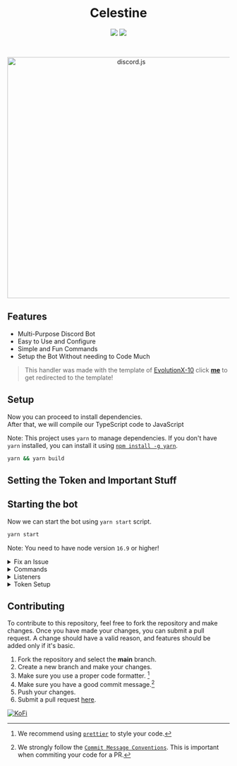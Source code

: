 <div align="center">

# Celestine

<a href="https://discord.com/api/oauth2/authorize?client_id=1021374807683637249&permissions=8&scope=applications.commands%20bot"><img src="https://img.shields.io/static/v1?label=Invite%20Me&message=Celestine%239848&plastic&color=5865F2&logo=discord"></a>
<img src="https://badgen.net/badge/icon/typescript?icon=typescript&label">

<br />
	<p>
		<a href="https://discord.js.org"><img src="https://discord.js.org/static/logo.svg" width="546" alt="discord.js" /></a>
	</p>
</div>

## Features

- Multi-Purpose Discord Bot
- Easy to Use and Configure
- Simple and Fun Commands
- Setup the Bot Without needing to Code Much

> This handler was made with the template of [EvolutionX-10](https://github.com/EvolutionX-10) click **[me](https://github.com/EvolutionX-10/discordbot)** to get redirected to the template! </br>

## Setup

Now you can proceed to install dependencies. <br />
After that, we will compile our TypeScript code to JavaScript

Note: This project uses `yarn` to manage dependencies. If you don't have `yarn` installed, you can install it using [`npm install -g yarn`](https://yarnpkg.com/en/docs/install).

```bash
yarn && yarn build
```

## Setting the Token and Important Stuff

## Starting the bot

Now we can start the bot using `yarn start` script.

```bash
yarn start
```

Note: You need to have node version `16.9` or higher!

<details>

<summary>Fix an Issue</summary>

#### Change Owner ID

1. Go to `src/lib/structures/Client.ts`
2. Change line 29: `this.ownerIds = ["Your-Owner-Id-Here"];`

</details>

<details>
<summary>Commands</summary>

#### Example

```ts
import { CommandType } from "#lib/enums";
import { Command } from "#lib/structures";

export default new Command({
	category: "Utility",
	type: CommandType.ChatInput,
	description: "Ping Pong!!",
	async commandRun(interaction) {
		return interaction.reply({ content: "Pong!", ephemeral: true });
	},
	async messageRun(message) {
		return message.channel.send("Pong!");
	},
});
```

</details>

<details>

<summary>Listeners</summary>

#### Example

```ts
import { Listener } from "#lib/structures";

export default new Listener({
	event: "ready",
	once: true,
	run(client) {
		client.logger.info(`Logged in as ${client.user.tag}`);
	},
});
```

</details>

<details>

<summary> Token Setup</summary>

#### Tutorial

1. Rename `.env.example` to `.env`
2. Add the missing parameters to the `.env` file in this format

```
DISCORD_TOKEN=<your-token-without-braces>
CHANNEL_ID=<your-startup-channel-id-without-braces>
```

</details>

## Contributing

To contribute to this repository, feel free to fork the repository and make changes. Once you have made your changes, you can submit a pull request.
A change should have a valid reason, and features should be added only if it's basic.

1. Fork the repository and select the **main** branch.
2. Create a new branch and make your changes.
3. Make sure you use a proper code formatter. [^lint]
4. Make sure you have a good commit message.[^commit]
5. Push your changes.
6. Submit a pull request [here][pr].
<!-- References -->

[^git]: It's recommended to have [git](https://git-scm.com/) installed on your machine.
[^lint]: We recommend using [`prettier`] to style your code.
[^commit]: We strongly follow the [`Commit Message Conventions`]. This is important when commiting your code for a PR.

[`prettier`]: https://prettier.io/
[`commit message conventions`]: https://conventionalcommits.org/en/v1.0.0/
[pr]: https://github.com/EvolutionX-10/discordbot/pulls

<a href = "https://ko-fi.com/fawnino" ><img src = "https://ko-fi.com/img/githubbutton_sm.svg" alt = KoFi></a>
